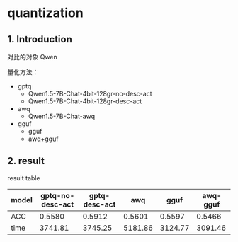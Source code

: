 # quantization

## 1. Introduction

对比的对象 Qwen

量化方法：

* gptq
    * Qwen1.5-7B-Chat-4bit-128gr-no-desc-act
    * Qwen1.5-7B-Chat-4bit-128gr-desc-act
* awq
    * Qwen1.5-7B-Chat-awq
* gguf
    * gguf
    * awq+gguf

## 2. result

result table

| model | gptq-no-desc-act | gptq-desc-act | awq     | gguf    | awq-gguf | 
|-------|------------------|---------------|---------|---------|----------| 
| ACC   | 0.5580           | 0.5912        | 0.5601  | 0.5597  | 0.5466   | 
| time  | 3741.81          | 3745.25       | 5181.86 | 3124.77 | 3091.46  |

